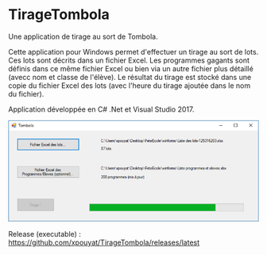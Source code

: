 # TirageTombola
Une application de tirage au sort de Tombola.

Cette application pour Windows permet d'effectuer un tirage au sort de lots. Ces lots sont décrits dans un fichier Excel.
Les programmes gagants sont définis dans ce même fichier Excel ou bien via un autre fichier plus détaillé (avecc nom et classe de l'élève).
Le résultat du tirage est stocké dans une copie du fichier Excel des lots (avec l'heure du tirage ajoutée dans le nom du fichier).

Application développée en C# .Net et Visual Studio 2017.

![Screen capture](https://github.com/xpouyat/TirageTombola/raw/master/capture.png)

Release (executable) : https://github.com/xpouyat/TirageTombola/releases/latest
